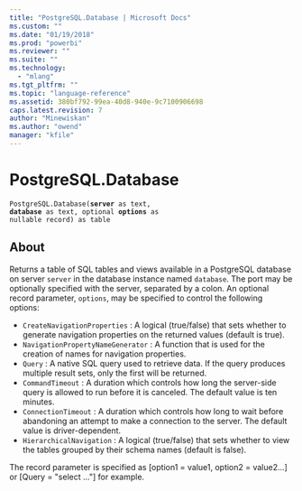 ```yaml
---
title: "PostgreSQL.Database | Microsoft Docs"
ms.custom: ""
ms.date: "01/19/2018"
ms.prod: "powerbi"
ms.reviewer: ""
ms.suite: ""
ms.technology: 
  - "mlang"
ms.tgt_pltfrm: ""
ms.topic: "language-reference"
ms.assetid: 380bf792-99ea-40d8-940e-9c7100906698
caps.latest.revision: 7
author: "Minewiskan"
ms.author: "owend"
manager: "kfile"
---
```

# PostgreSQL.Database
<code>PostgreSQL.Database(**server** as text, **database** as text, optional **options** as nullable record) as table</code>

## About

Returns a table of SQL tables and views available in a PostgreSQL database on server <code>server</code> in the database instance named <code>database</code>. The port may be optionally specified with the server, separated by a colon. An optional record parameter, <code>options</code>, may be specified to control the following options: 

* <code>CreateNavigationProperties</code> : A logical (true/false) that sets whether to generate navigation properties on the returned values (default is true).
* <code>NavigationPropertyNameGenerator</code> : A function that is used for the creation of names for navigation properties.
* <code>Query</code> : A native SQL query used to retrieve data. If the query produces multiple result sets, only the first will be returned.
* <code>CommandTimeout</code> : A duration which controls how long the server-side query is allowed to run before it is canceled. The default value is ten minutes.
* <code>ConnectionTimeout</code> : A duration which controls how long to wait before abandoning an attempt to make a connection to the server. The default value is driver-dependent.
* <code>HierarchicalNavigation</code> : A logical (true/false) that sets whether to view the tables grouped by their schema names (default is false).

 The record parameter is specified as [option1 = value1, option2 = value2...] or [Query = "select ..."] for example.
  
